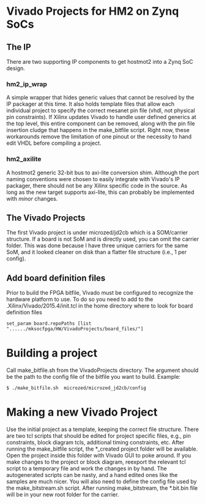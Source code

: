 # Vivado Projects for HM2 on Zynq SoCs

## The IP
There are two supporting IP components to get hostmot2 into a Zynq SoC design.

### hm2\_ip_wrap 
A simple wrapper that hides generic values that cannot be resolved by the IP 
packager at this time. It also holds template files that allow each individual 
project to specify the correct mesanet pin file (vhdl, not physical pin 
constraints). If Xilinx updates Vivado to handle user defined generics at the 
top level, this entire component can be removed, along with the pin file 
insertion cludge that happens in the make_bitfile script. Right now, these 
workarounds remove the limitation of one pinout or the necessity to hand edit 
VHDL before compiling a project.

### hm2_axilite
A hostmot2 generic 32-bit bus to axi-lite conversion shim. Although the port 
naming conventions were chosen to easily integrate with Vivado's IP packager, 
there should not be any Xilinx specific code in the source. As long as the new 
target supports axi-lite, this can probably be implemented with *minor* changes.

## The Vivado Projects
The first Vivado project is under microzed/jd2cb which is a SOM/carrier structure.
If a board is not SoM and is directly used, you can omit the carrier folder. This
was done because I have three unique carriers for the same SoM, and it looked
cleaner on disk than a flatter file structure (i.e., 1 per config).

## Add board definition files
Prior to build the FPGA bitfile, Vivado must be configured to recognize the 
hardware platform to use. To do so you need to add to the 
.Xilinx/Vivado/2015.4/init.tcl in the home directory where to look for board 
definition files 

```
set_param board.repoPaths [list "....../mksocfpga/HW/VivadoProjects/board_files/"]
```

# Building a project
Call make\_bitfile.sh from the VivadoProjects directory. The argument should be 
the path to the config file of the bitfile you want to build. Example:

```
$ ./make_bitfile.sh  microzed/microzed_jd2cb/config
```

# Making a new Vivado Project
Use the initial project as a template, keeping the correct file structure. There
are two tcl scripts that should be edited for project specific files, e.g., pin 
constraints, block diagram tcls, additional timing constraints, etc. After 
running the make\_bitfile script, the *\_created project folder will be available. 
Open the project inside this folder with Vivado GUI to poke around. If you make 
changes to the project or block diagram, reexport the relevant tcl script to a 
temporary file and work the changes in by hand. The autogenerated scripts can be 
nasty, and a hand edited ones like the samples are much nicer. You will also 
need to define the config file used by the make\_bitstream.sh script. After 
running make\_bitstream, the *.bit.bin file will be in your new root folder for 
the carrier.
